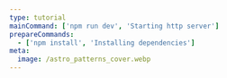 ```yaml
---
type: tutorial
mainCommand: ['npm run dev', 'Starting http server']
prepareCommands:
  - ['npm install', 'Installing dependencies']
meta: 
  image: /astro_patterns_cover.webp
---
```

